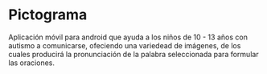 # Pictograma

Aplicación móvil para android que ayuda a los niños de 10 - 13 años con autismo a comunicarse, ofeciendo una variedead de imágenes, de los cuales producirá la pronunciación de la palabra seleccionada para formular las oraciones.
